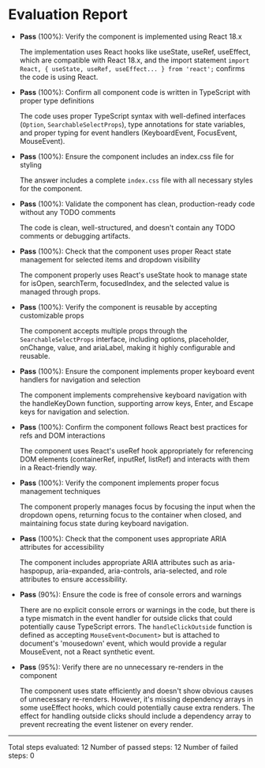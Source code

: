 # Evaluation Report

- **Pass** (100%): Verify the component is implemented using React 18.x
  
  The implementation uses React hooks like useState, useRef, useEffect, which are compatible with React 18.x, and the import statement `import React, { useState, useRef, useEffect... } from 'react';` confirms the code is using React.

- **Pass** (100%): Confirm all component code is written in TypeScript with proper type definitions
  
  The code uses proper TypeScript syntax with well-defined interfaces (`Option`, `SearchableSelectProps`), type annotations for state variables, and proper typing for event handlers (KeyboardEvent, FocusEvent, MouseEvent).

- **Pass** (100%): Ensure the component includes an index.css file for styling
  
  The answer includes a complete `index.css` file with all necessary styles for the component.

- **Pass** (100%): Validate the component has clean, production-ready code without any TODO comments
  
  The code is clean, well-structured, and doesn't contain any TODO comments or debugging artifacts.

- **Pass** (100%): Check that the component uses proper React state management for selected items and dropdown visibility
  
  The component properly uses React's useState hook to manage state for isOpen, searchTerm, focusedIndex, and the selected value is managed through props.

- **Pass** (100%): Verify the component is reusable by accepting customizable props
  
  The component accepts multiple props through the `SearchableSelectProps` interface, including options, placeholder, onChange, value, and ariaLabel, making it highly configurable and reusable.

- **Pass** (100%): Ensure the component implements proper keyboard event handlers for navigation and selection
  
  The component implements comprehensive keyboard navigation with the handleKeyDown function, supporting arrow keys, Enter, and Escape keys for navigation and selection.

- **Pass** (100%): Confirm the component follows React best practices for refs and DOM interactions
  
  The component uses React's useRef hook appropriately for referencing DOM elements (containerRef, inputRef, listRef) and interacts with them in a React-friendly way.

- **Pass** (100%): Verify the component implements proper focus management techniques
  
  The component properly manages focus by focusing the input when the dropdown opens, returning focus to the container when closed, and maintaining focus state during keyboard navigation.

- **Pass** (100%): Check that the component uses appropriate ARIA attributes for accessibility
  
  The component includes appropriate ARIA attributes such as aria-haspopup, aria-expanded, aria-controls, aria-selected, and role attributes to ensure accessibility.

- **Pass** (90%): Ensure the code is free of console errors and warnings
  
  There are no explicit console errors or warnings in the code, but there is a type mismatch in the event handler for outside clicks that could potentially cause TypeScript errors. The `handleClickOutside` function is defined as accepting `MouseEvent<Document>` but is attached to document's 'mousedown' event, which would provide a regular MouseEvent, not a React synthetic event.

- **Pass** (95%): Verify there are no unnecessary re-renders in the component
  
  The component uses state efficiently and doesn't show obvious causes of unnecessary re-renders. However, it's missing dependency arrays in some useEffect hooks, which could potentially cause extra renders. The effect for handling outside clicks should include a dependency array to prevent recreating the event listener on every render.

---

Total steps evaluated: 12
Number of passed steps: 12
Number of failed steps: 0